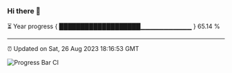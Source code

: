### Hi there 👋

⏳ Year progress { ███████████████████▁▁▁▁▁▁▁▁▁▁▁ } 65.14 %

---

⏰ Updated on Sat, 26 Aug 2023 18:16:53 GMT

![Progress Bar CI](https://github.com/liununu/liununu/workflows/Progress%20Bar%20CI/badge.svg)
